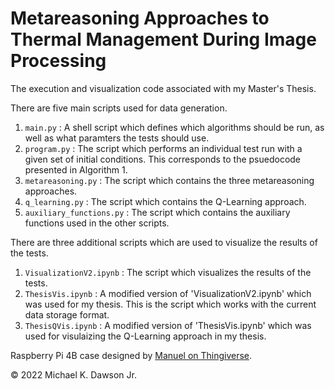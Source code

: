 # Metareasoning Approaches to Thermal Management During Image Processing

The execution and visualization code associated with my Master's Thesis.

There are five main scripts used for data generation.
1. `main.py` : A shell script which defines which algorithms should be run, as well as what paramters the tests should use.
2. `program.py` : The script which performs an individual test run with a given set of initial conditions. This corresponds to the psuedocode presented in Algorithm 1.
3. `metareasoning.py` : The script which contains the three metareasoning approaches.
4. `q_learning.py` : The script which contains the Q-Learning approach.
5. `auxiliary_functions.py` : The script which contains the auxiliary functions used in the other scripts.

There are three additional scripts which are used to visualize the results of the tests.
1. `VisualizationV2.ipynb` : The script which visualizes the results of the tests.
2. `ThesisVis.ipynb` : A modified version of 'VisualizationV2.ipynb' which was used for my thesis. This is the script which works with the current data storage format.
3. `ThesisQVis.ipynb` : A modified version of 'ThesisVis.ipynb' which was used for visulaizing the Q-Learning approach in my thesis.


Raspberry Pi 4B case designed by [Manuel on Thingiverse](https://www.thingiverse.com/thing:3723561).


© 2022 Michael K. Dawson Jr.
